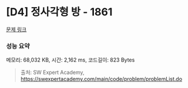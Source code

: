 # [D4] 정사각형 방 - 1861 

[문제 링크](https://swexpertacademy.com/main/code/problem/problemDetail.do?contestProbId=AV5LtJYKDzsDFAXc) 

### 성능 요약

메모리: 68,032 KB, 시간: 2,162 ms, 코드길이: 823 Bytes



> 출처: SW Expert Academy, https://swexpertacademy.com/main/code/problem/problemList.do
